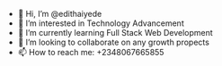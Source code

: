 - 👋 Hi, I’m @edithaiyede
- 👀 I’m interested in Technology Advancement
- 🌱 I’m currently learning Full Stack Web Development
- 💞️ I’m looking to collaborate on any growth propects
- 📫 How to reach me: +2348067665855

<!---
edithaiyede/edithaiyede is a ✨ special ✨ repository because its `README.md` (this file) appears on your GitHub profile.
You can click the Preview link to take a look at your changes.
--->
